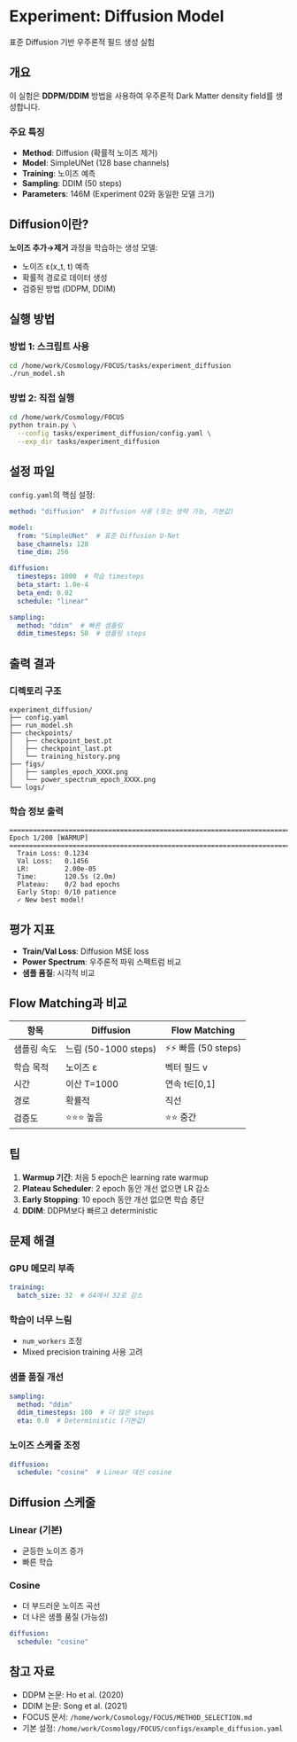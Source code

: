 # Experiment: Diffusion Model

표준 Diffusion 기반 우주론적 필드 생성 실험

## 개요

이 실험은 **DDPM/DDIM** 방법을 사용하여 우주론적 Dark Matter density field를 생성합니다.

### 주요 특징

- **Method**: Diffusion (확률적 노이즈 제거)
- **Model**: SimpleUNet (128 base channels)
- **Training**: 노이즈 예측
- **Sampling**: DDIM (50 steps)
- **Parameters**: 146M (Experiment 02와 동일한 모델 크기)

## Diffusion이란?

**노이즈 추가→제거** 과정을 학습하는 생성 모델:
- 노이즈 ε(x_t, t) 예측
- 확률적 경로로 데이터 생성
- 검증된 방법 (DDPM, DDIM)

## 실행 방법

### 방법 1: 스크립트 사용
```bash
cd /home/work/Cosmology/FOCUS/tasks/experiment_diffusion
./run_model.sh
```

### 방법 2: 직접 실행
```bash
cd /home/work/Cosmology/FOCUS
python train.py \
  --config tasks/experiment_diffusion/config.yaml \
  --exp_dir tasks/experiment_diffusion
```

## 설정 파일

`config.yaml`의 핵심 설정:

```yaml
method: "diffusion"  # Diffusion 사용 (또는 생략 가능, 기본값)

model:
  from: "SimpleUNet"  # 표준 Diffusion U-Net
  base_channels: 128
  time_dim: 256

diffusion:
  timesteps: 1000  # 학습 timesteps
  beta_start: 1.0e-4
  beta_end: 0.02
  schedule: "linear"

sampling:
  method: "ddim"  # 빠른 샘플링
  ddim_timesteps: 50  # 샘플링 steps
```

## 출력 결과

### 디렉토리 구조
```
experiment_diffusion/
├── config.yaml
├── run_model.sh
├── checkpoints/
│   ├── checkpoint_best.pt
│   ├── checkpoint_last.pt
│   └── training_history.png
├── figs/
│   ├── samples_epoch_XXXX.png
│   └── power_spectrum_epoch_XXXX.png
└── logs/
```

### 학습 정보 출력

```
================================================================================
Epoch 1/200 [WARMUP]
================================================================================
  Train Loss: 0.1234
  Val Loss:   0.1456
  LR:         2.00e-05
  Time:       120.5s (2.0m)
  Plateau:    0/2 bad epochs
  Early Stop: 0/10 patience
  ✓ New best model!
```

## 평가 지표

- **Train/Val Loss**: Diffusion MSE loss
- **Power Spectrum**: 우주론적 파워 스펙트럼 비교
- **샘플 품질**: 시각적 비교

## Flow Matching과 비교

| 항목 | Diffusion | Flow Matching |
|------|-----------|---------------|
| 샘플링 속도 | 느림 (50-1000 steps) | ⚡⚡ 빠름 (50 steps) |
| 학습 목적 | 노이즈 ε | 벡터 필드 v |
| 시간 | 이산 T=1000 | 연속 t∈[0,1] |
| 경로 | 확률적 | 직선 |
| 검증도 | ⭐⭐⭐ 높음 | ⭐⭐ 중간 |

## 팁

1. **Warmup 기간**: 처음 5 epoch은 learning rate warmup
2. **Plateau Scheduler**: 2 epoch 동안 개선 없으면 LR 감소
3. **Early Stopping**: 10 epoch 동안 개선 없으면 학습 중단
4. **DDIM**: DDPM보다 빠르고 deterministic

## 문제 해결

### GPU 메모리 부족
```yaml
training:
  batch_size: 32  # 64에서 32로 감소
```

### 학습이 너무 느림
- `num_workers` 조정
- Mixed precision training 사용 고려

### 샘플 품질 개선
```yaml
sampling:
  method: "ddim"
  ddim_timesteps: 100  # 더 많은 steps
  eta: 0.0  # Deterministic (기본값)
```

### 노이즈 스케줄 조정
```yaml
diffusion:
  schedule: "cosine"  # Linear 대신 cosine
```

## Diffusion 스케줄

### Linear (기본)
- 균등한 노이즈 증가
- 빠른 학습

### Cosine
- 더 부드러운 노이즈 곡선
- 더 나은 샘플 품질 (가능성)

```yaml
diffusion:
  schedule: "cosine"
```

## 참고 자료

- DDPM 논문: Ho et al. (2020)
- DDIM 논문: Song et al. (2021)
- FOCUS 문서: `/home/work/Cosmology/FOCUS/METHOD_SELECTION.md`
- 기본 설정: `/home/work/Cosmology/FOCUS/configs/example_diffusion.yaml`





